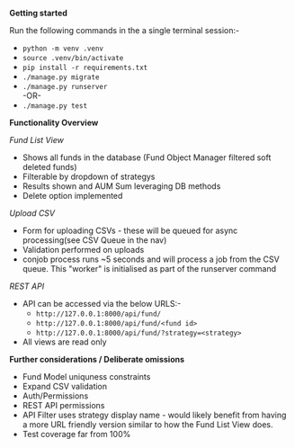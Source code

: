 **Getting started**

Run the following commands in the a single terminal session:-

- `python -m venv .venv`
- `source .venv/bin/activate`
- `pip install -r requirements.txt`
- `./manage.py migrate`
- `./manage.py runserver`  
-OR-  
- `./manage.py test`

**Functionality Overview**

*Fund List View*

- Shows all funds in the database (Fund Object Manager filtered soft deleted funds) 
- Filterable by dropdown of strategys 
- Results shown and AUM Sum leveraging DB methods
- Delete option implemented


*Upload CSV*

- Form for uploading CSVs - these will be queued for async processing(see CSV Queue in the nav)
- Validation performed on uploads
- conjob process runs ~5 seconds and will process a job from the CSV queue. This "worker" is initialised as part of the runserver command


*REST API*
- API can be accessed via the below URLS:- 
    - `http://127.0.0.1:8000/api/fund/`
    - `http://127.0.0.1:8000/api/fund/<fund id>`
    - `http://127.0.0.1:8000/api/fund/?strategy=<strategy>`
- All views are read only

**Further considerations / Deliberate omissions**
- Fund Model uniquness constraints
- Expand CSV validation
- Auth/Permissions
- REST API permissions
- API Filter uses strategy display name - would likely benefit from having a more URL friendly version similar to how the Fund List View does.
- Test coverage far from 100%

